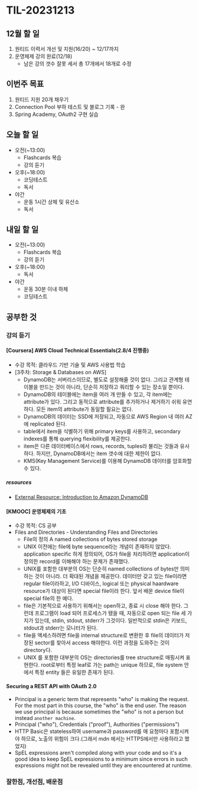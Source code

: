 # TIL-20231213

## 12월 할 일

1. 원티드 이력서 개선 및 지원(16/20) ~ 12/17까지
2. 운영체제 강의 완료(12/18)
   - 남은 강의 갯수 잘못 세서 총 17개에서 18개로 수정

## 이번주 목표

1. 원티드 지원 20개 채우기
2. Connection Pool 부하 테스트 및 블로그 기록 - 완
3. Spring Academy, OAuth2 구현 실습

## 오늘 할 일

- 오전(~13:00)
  - Flashcards 복습
  - 강의 듣기
- 오후(~18:00)
  - 코딩테스트
  - 독서
- 야간
  - 운동 1시간 상체 및 유산소
  - 독서

## 내일 할 일

- 오전(~13:00)
  - Flashcards 복습
  - 강의 듣기
- 오후(~18:00)
  - 독서
- 야간
  - 운동 30분 이내 하체
  - 코딩테스트

## 공부한 것

### 강의 듣기

#### [Coursera] AWS Cloud Technical Essentials(2.8/4 진행중)

- 수강 목적: 클라우드 기반 기술 및 AWS 사용법 학습
- [3주차: Storage & Databases on AWS]
  - DynamoDB는 서버리스이므로, 별도로 설정해줄 것이 없다. 그리고 관계형 테이블을 만드는 것이 아니라, 단순히 저장하고 쿼리할 수 있는 장소일 뿐이다.
  - DynamoDB의 테이블에는 item을 여러 개 만들 수 있고, 각 item에는 attribute가 있다. 그리고 동적으로 attribute를 추가하거나 제거하기 쉬워 유연하다. 모든 item의 attribute가 동일할 필요는 없다.
  - DynamoDB의 데이터는 SSD에 저장되고, 자동으로 AWS Region 내 여러 AZ에 replicated 된다.
  - table에서 item을 식별하기 위해 primary keys를 사용하고, secondary indexes를 통해 querying flexibility를 제공한다.
  - item은 다른 데이터베이스에서 rows, records, tuples라 불리는 것들과 유사하다. 하지만, DynamoDB에서는 item 갯수에 대한 제한이 없다.
  - KMS(Key Management Service)를 이용해 DynamoDB 데이터를 암호화할 수 있다.

##### resources

- [External Resource: Introduction to Amazon DynamoDB](https://docs.aws.amazon.com/amazondynamodb/latest/developerguide/Introduction.html)

#### [KMOOC] 운영체제의 기초

- 수강 목적: CS 공부
- Files and Directories - Understanding Files and Directories
  - File의 정의 A named collections of bytes stored storage
  - UNIX 이전에는 file에 byte sequence라는 개념이 존재하지 않았다. application specific 하게 정의되어, OS가 file을 처리하려면 application이 정의한 record를 이해해야 하는 문제가 존재했다.
  - UNIX를 포함한 대부분의 OS는 단순히 named collections of bytes만 의미하는 것이 아니라. 더 확대된 개념을 제공한다. 데이터만 갖고 있는 file이라면 regular file이라하고, I/O 디바이스, logical 또는 physical haardware resource가 대상이 된다면 special file이라 한다. 앞서 배운 device file이 special file의 한 예다.
  - file은 기본적으로 사용하기 위해서는 open하고, 종료 시 close 해야 한다. 그런데 프로그램이 load 되어 프로세스가 됐을 때, 자동으로 open 되는 file 세 가지가 있는데, stdin, stdout, stderr가 그것이다. 일반적으로 stdin은 키보드, stdout과 stderr는 모니터가 된다.
  - file을 액세스하려면 file을 internal structure로 변환한 후 file의 데이터가 저장된 sector를 찾아서 access 해야한다. 이런 과정을 도와주는 것이 directory다.
  - UNIX 를 포함한 대부분의 OS는 directories를 tree structure로 매핑시켜 표현한다. root로부터 특정 leaf로 가는 path는 unique 하므로, file system 안에서 특정 entity 들은 유일한 존재가 된다.

#### Securing a REST API with OAuth 2.0

- Principal is a generic term that represents "who" is making the request. For the most part in this course, the "who" is the end user. The reason we use principal is because sometimes the "who" is not a person but instead `another machine`.
- Principal ("who"), Credentials ("proof"), Authorities ("permissions")
- HTTP Basic은 stateless하여 username과 password를 매 요청마다 포함시켜야 하므로, 노출의 위험이 크다.(그래서 mdn 에서는 HTTPS에서만 사용하라고 했었지)
- SpEL expressions aren't compiled along with your code and so it's a good idea to keep SpEL expressions to a minimum since errors in such expressions might not be revealed until they are encountered at runtime.

### 잘한점, 개선점, 배운점

